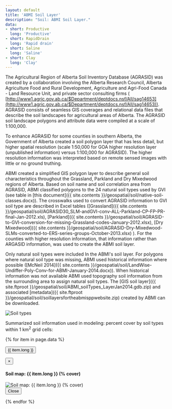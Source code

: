 ```yaml
---
layout: default
title: 'ABMI Soil Layer'
description: "Soil: ABMI Soil Layer."
data:
- short: Productive
  long: 'Productive'
- short: RapidDrain
  long: 'Rapid drain'
- short: Saline
  long: 'Saline'
- short: Clay
  long: 'Clay'
---
```


The Agricultural Region of Alberta Soil Inventory Database (AGRASID) was
created by a collaboration involving the Alberta Research Council,
Alberta Agriculture Food and Rural Development, Agriculture and Agri-Food
Canada - Land Resource Unit, and private sector consulting firms ( [http://www1.agric.gov.ab.ca/$Department/deptdocs.nsf/All/sag14653](http://www1.agric.gov.ab.ca/$Department/deptdocs.nsf/All/sag14653)).
AGRASID consists of seamless GIS coverages and relational data files that
describe the soil landscapes for agricultural areas of Alberta.
The AGRASID soil landscape polygons and attribute data were compiled at
a scale of 1:100,000.

To enhance AGRASID for some counties in southern Alberta, the Government of
Alberta created  a soil polygon layer that has less detail, but higher spatial
resolution (scale 1:50,000 for GOA higher resolution layer (unpublished information)
versus 1:100,000 for AGRASID). The higher resolution information was interpreted
based on remote sensed images with little or no ground truthing.

ABMI created a simplified GIS polygon layer to describe general soil characteristics
throughout the Grassland, Parkland and Dry Mixedwood regions of Alberta.
Based on soil name and soil correlation area from AGRASID, ABMI classified
polygons to the 24 natural soil types used by GVI (see table in [this document]({{ site.contents }}/geospatial/soil/native-soil-classes.docx)). The crosswalks used to convert
AGRASID information to GVI soil type are described in Excel tables ([Grassland]({{ site.contents }}/geospatial/soil/AGRASID30_SLM-andGVI-conv-ALL-Parkland-CP-FP-PR-final-Jan-2012.xls), [Parkland]({{ site.contents }}/geospatial/soil/AGRASID-to-GVI-conversion-for-missing-Grassland-codes-January-2012.xlsx), [Dry Mixedwood]({{ site.contents }}/geospatial/soil/AGRASID-Dry-Mixedwood-SLMs-converted-to-ERS-series-groups-October-2013.xlsx) ). For the counties with higher resolution information, that information rather
than ARGASID information, was used to create the ABMI soil layer.

Only natural soil types were included In the ABMI's soil layer. For polygons
where natural soil type was missing, ABMI used historical information where
possible ([McNeil 2014]({{ site.contents }}/geospatial/soil/LandWise-Undiffer-Poly-Conv-for-ABMI-January-2014.docx)).
When historical information was not available ABMI used topography soil
information from the surrounding area to assign natural soil types.
The [GIS soil layer]({{ site.ftproot }}/geospatial/soil/ABMI_soilTypes_LayerJan2014.gdb.zip) and associated [metadata]({{ site.ftproot }}/geospatial/soil/soillayersfortheabmisppwebsite.zip) created by ABMI can be downloaded.

<div class="row">
  <div class="col-6 col-sm-6 col-lg-6">
  <p><img src="{{ site.contents }}/geospatial/soil/abmiSoil200dpi.png" class="img-responsive" alt="Soil types"/></p>
  </div>

  <div class="col-6 col-sm-6 col-lg-6">
<p>Summarized soil information used in modeling:
percent cover by soil types within 1 km<sup>2</sup> grid cells:</p>

{% for item in page.data %}

<p><button type="button" class="btn btn-primary" data-toggle="modal" data-target="#modal-{{ item.short }}">{{ item.long }}</button></p>

<div class="modal fade" id="modal-{{ item.short }}" tabindex="-1" role="dialog" aria-labelledby="modal-{{ item.short }}-label">
  <div class="modal-dialog" role="document">
    <div class="modal-content">
      <div class="modal-header">
        <button type="button" class="close" data-dismiss="modal" aria-label="Close"><span aria-hidden="true">&times;</span></button>
        <h4 class="modal-title" id="modal-lichens-label">Soil map: {{ item.long }} (% cover)</h4>
      </div>
      <div class="modal-body">
        <img src="{{ site.contents }}/geospatial/soil/{{ item.short }}.png" class="img-responsive" alt="Soil map: {{ item.long }} (% cover)"/>
      </div>
      <div class="modal-footer">
        <button type="button" class="btn btn-default" data-dismiss="modal">Close</button>
      </div>
    </div>
  </div>
</div>

{% endfor %}

  </div>
</div>
